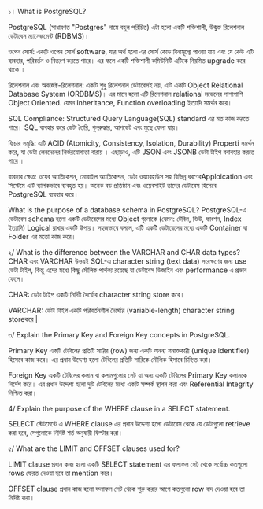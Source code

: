 ১। What is PostgreSQL?

PostgreSQL (সাধারণত "Postgres" নামে বহুল পরিচিত) এটা হলো একটি শক্তিশালী, উন্মুক্ত রিলেশনাল ডেটাবেস ম্যানেজমেন্ট  (RDBMS)। 

ওপেন সোর্স: একটি ওপেন সোর্স software, যার অর্থ হলো এর সোর্স কোড বিনামূল্যে পাওয়া যায় এবং যে কেউ এটি ব্যবহার, পরিবর্তন ও বিতরণ করতে পারে। এর ফলে একটি শক্তিশালী কমিউনিটি এটিকে নিয়মিত upgrade করে থাকে ।

রিলেশনাল এবং অবজেক্ট-রিলেশনাল:  একটি শুধু রিলেশনাল ডেটাবেসই নয়, এটি একটি Object Relational Database System (ORDBMS)। এর মানে হলো এটি রিলেশনাল relational মডেলের পাশাপাশি Object Oriented.  যেমন Inheritance, Function overloading ইত্যাদি সমর্থন করে।

SQL Compliance: Structured Query Language(SQL) standard এর মত কাজ করতে পারে। SQL ব্যবহার করে ডেটা তৈরি, পুনরুদ্ধার, আপডেট এবং মুছে ফেলা যায়।

ফিচার সমৃদ্ধি: এটি ACID (Atomicity, Consistency, Isolation, Durability) Properti সমর্থন করে, যা ডেটা লেনদেনের নির্ভরযোগ্যতা বারায় । এছাড়াও, এটি JSON এবং JSONB ডেটা টাইপ ববাবহার করতে পারে ।

ব্যবহার ক্ষেত্র: ওয়েব অ্যাপ্লিকেশন, মোবাইল অ্যাপ্লিকেশন, ডেটা ওয়্যারহাউস সহ বিভিন্ন ধরণেরApploication  এবং সিস্টেমে এটি ব্যাপকভাবে ব্যবহৃত হয়। অনেক বড় প্রতিষ্ঠান এবং ওয়েবসাইট তাদের ডেটাবেস হিসেবে PostgreSQL ব্যবহার করে।

What is the purpose of a database schema in PostgreSQL?
PostgreSQL-এ ডেটাবেস schema হলো একটি ডেটাবেসের মধ্যে Object গুলোকে (যেমন: টেবিল, ভিউ, ফাংশন, Index ইত্যাদি) Logical রাখার একটি উপায়। সহজভাবে বললে, এটি একটি ডেটাবেসের মধ্যে একটি Container বা Folder এর মতো কাজ করে।




২/ What is the difference between the VARCHAR and CHAR data types?
CHAR এবং VARCHAR উভয়ই SQL-এ character string (text data) সংরক্ষণের জন্য use ডেটা টাইপ, কিন্তু এদের মধ্যে কিছু মৌলিক পার্থক্য রয়েছে যা ডেটাবেস ডিজাইন এবং performance এ প্রভাব ফেলে। 

CHAR: ডেটা টাইপ একটি নির্দিষ্ট দৈর্ঘ্যের  character string store করে।

VARCHAR: ডেটা টাইপ একটি পরিবর্তনশীল দৈর্ঘ্যের (variable-length) character string storeকরে |


৩/ Explain the Primary Key and Foreign Key concepts in PostgreSQL.

Primary Key একটি টেবিলের প্রতিটি সারির (row) জন্য একটি অনন্য শনাক্তকারী (unique identifier) হিসেবে কাজ করে। এর প্রধান উদ্দেশ্য হলো টেবিলের প্রতিটি সারিকে মৌলিক হিসাবে   চিহ্নিত করা।

Foreign Key একটি টেবিলের কলাম বা কলামগুলোর সেট যা অন্য একটি টেবিলের Primary Key কলামকে নির্দেশ করে। এর প্রধান উদ্দেশ্য হলো দুটি টেবিলের মধ্যে একটি সম্পর্ক স্থাপন করা এবং Referential Integrity নিশ্চিত করা।



4/ Explain the purpose of the WHERE clause in a SELECT statement.

SELECT স্টেটমেন্টে এ WHERE clause এর প্রধান উদ্দেশ্য হলো ডেটাবেস থেকে যে ডেটাগুলো retrieve করা হবে, সেগুলোকে নির্দিষ্ট শর্ত অনুযায়ী ফিল্টার করা।

৫/ What are the LIMIT and OFFSET clauses used for?

LIMIT clause প্রধান কাজ হলো একটি SELECT statement এর ফলাফল সেট থেকে সর্বোচ্চ কতগুলো rows ফেরত দেওয়া হবে তা mention করে। 

OFFSET clause প্রধান কাজ হলো  ফলাফল সেট থেকে শুরু করার আগে কতগুলো row বাদ দেওয়া হবে তা নির্দিষ্ট করা।

